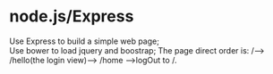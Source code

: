 # node.js/Express
Use Express to build a simple web page;<br>
Use bower to load jquery and boostrap;
The page direct order is: /--> /hello(the login view)--> /home -->logOut to /.
